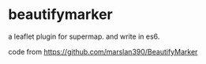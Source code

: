 # beautifymarker
a leaflet plugin for supermap.
and write in es6.

code from https://github.com/marslan390/BeautifyMarker
